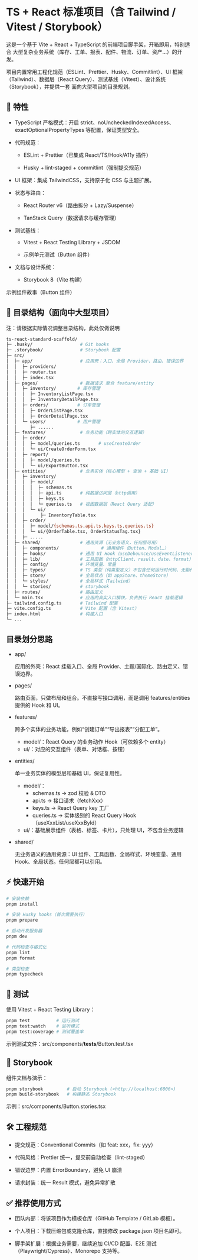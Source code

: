 # TS + React 标准项目（含 Tailwind / Vitest / Storybook）

这是一个基于 Vite + React + TypeScript 的前端项目脚手架，开箱即用，特别适合 大型复杂业务系统（库存、工单、报表、配件、物流、订单、资产…）的开发。

项目内置常用工程化规范（ESLint、Prettier、Husky、Commitlint）、UI 框架（Tailwind）、数据层（React Query）、测试基线（Vitest）、设计系统（Storybook），并提供一套 面向大型项目的目录规划。

## 🚀 特性

- TypeScript 严格模式：开启 strict、noUncheckedIndexedAccess、exactOptionalPropertyTypes 等配置，保证类型安全。

- 代码规范：
  - ESLint + Prettier（已集成 React/TS/Hook/A11y 插件）

  - Husky + lint-staged + commitlint（强制提交规范）

- UI 框架：集成 TailwindCSS，支持原子化 CSS 与主题扩展。

- 状态与路由：
  - React Router v6（路由拆分 + Lazy/Suspense）

  - TanStack Query（数据请求与缓存管理）

- 测试基线：
  - Vitest + React Testing Library + JSDOM

  - 示例单元测试（Button 组件）

- 文档与设计系统：
  - Storybook 8（Vite 构建）

示例组件故事（Button 组件）

## 📂 目录结构（面向中大型项目）

注：请根据实际情况调整目录结构，此处仅做说明

```bash
ts-react-standard-scaffold/
├─ .husky/                  # Git hooks
├─ .storybook/              # Storybook 配置
├─ src/
│  ├─ app/                  # 应用壳：入口、全局 Provider、路由、错误边界
│  │  ├─ providers/
│  │  ├─ router.tsx
│  │  ├─ index.tsx
│  ├─ pages/                # 数据请求 聚合 feature/entity
│  │  ├─ inventory/        # 库存管理
│  │  │  ├─ InventoryListPage.tsx
│  │  │  ├─ InventoryDetailPage.tsx
│  │  ├─ orders/           # 订单管理
│  │  │  ├─ OrderListPage.tsx
│  │  │  ├─ OrderDetailPage.tsx
│  │  └─ users/            # 用户管理
│  │     ├─ ......
│  ├─ features/             # 业务功能（跨实体的交互逻辑）
│  │  ├─ order/
│  │  │  ├─ model/queries.ts       # useCreateOrder
│  │  │  └─ ui/CreateOrderForm.tsx
│  │  ├─ report/
│  │  │  ├─ model/queries.ts
│  │  │  └─ ui/ExportButton.tsx
│  ├─ entities/             # 业务实体（核心模型 + 查询 + 基础 UI）
│  │  ├─ inventory/
│  │  │  ├─ model/
│  │  │  │  ├─ schemas.ts
│  │  │  │  ├─ api.ts       # 纯数据访问层（http调用）
│  │  │  │  ├─ keys.ts
│  │  │  │  └─ queries.ts   # 视图数据层（React Query 适配）
│  │  │  └─ ui/
│  │  │      ├─ InventoryTable.tsx
│  │  ├─ order/
│  │  │  ├─ model/{schemas.ts,api.ts,keys.ts,queries.ts}
│  │  │  └─ ui/{OrderTable.tsx, OrderStatusTag.tsx}
│  │  ├─ .....
│  ├─ shared/               # 通用资源（无业务语义，任何层可用）
│  │  ├─ components/                # 通用组件（Button、Modal…）
│  │  ├─ hooks/             # 通用 UI Hook（useDebounce/useEventListener…）
│  │  ├─ lib/               # 工具函数（httpClient、result、date、format）
│  │  ├─ config/            # 环境变量、常量
│  │  ├─ types/             # TS 类型（纯类型定义）不包含任何运行时代码、无副作用、不依赖第三方运行时库
│  │  ├─ store/             # 全局状态（如 appStore、themeStore）
│  │  └─ styles/            # 全局样式（Tailwind）
│  │  └─ stories/           # storybook
│  ├─ routes/               # 路由定义
│  └─ main.tsx              # 应用的真实入口模块，负责执行 React 挂载逻辑
├─ tailwind.config.ts       # Tailwind 配置
├─ vite.config.ts           # Vite 配置（含 Vitest）
├─ index.html               # 构建入口
└─ ...

```

## 目录划分思路

- app/

  应用的外壳：React 挂载入口、全局 Provider、主题/国际化、路由定义、错误边界。

- pages/

  路由页面，只做布局和组合。不直接写接口调用，而是调用 features/entities 提供的 Hook 和 UI。

- features/

  跨多个实体的业务功能，例如“创建订单”“导出报表”“分配工单”。
  - model/：React Query 的业务动作 Hook（可依赖多个 entity）
  - ui/：对应的交互组件（表单、对话框、按钮）

- entities/

  单一业务实体的模型层和基础 UI，保证复用性。
  - model/：
    - schemas.ts → zod 校验 & DTO
    - api.ts → 接口请求（fetchXxx）
    - keys.ts → React Query key 工厂
    - queries.ts → 实体级别的 React Query Hook（useXxxList/useXxxById）
  - ui/：基础展示组件（表格、标签、卡片），只处理 UI，不包含业务逻辑

- shared/

  无业务语义的通用资源：UI 组件、工具函数、全局样式、环境变量、通用 Hook、全局状态。任何层都可以引用。

## ⚡ 快速开始

```bash
# 安装依赖
pnpm install

# 安装 Husky hooks（首次需要执行）
pnpm prepare

# 启动开发服务器
pnpm dev

# 代码检查与格式化
pnpm lint
pnpm format

# 类型检查
pnpm typecheck
```

## 🧪 测试

使用 Vitest + React Testing Library：

```bash
pnpm test          # 运行测试
pnpm test:watch    # 监听模式
pnpm test:coverage # 测试覆盖率
```

示例测试文件：src/components/**tests**/Button.test.tsx

## 📖 Storybook

组件文档与演示：

```bash
pnpm storybook         # 启动 Storybook (<http://localhost:6006>)
pnpm build-storybook   # 构建静态 Storybook
```

示例：src/components/Button.stories.tsx

## 🛠 工程规范

- 提交规范：Conventional Commits（如 feat: xxx，fix: yyy）

- 代码风格：Prettier 统一，提交前自动检查（lint-staged）

- 错误边界：内置 ErrorBoundary，避免 UI 崩溃

- 请求封装：统一 Result<T> 模式，避免异常扩散

## ✅ 推荐使用方式

- 团队内部：将该项目作为模板仓库（GitHub Template / GitLab 模板）。

- 个人项目：下载压缩包或克隆仓库，直接修改 package.json 项目名即可。

- 脚手架扩展：根据业务需要，继续追加 CI/CD 配置、E2E 测试（Playwright/Cypress）、Monorepo 支持等。

